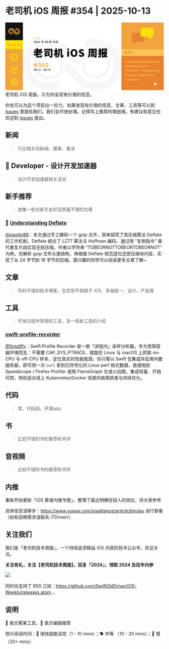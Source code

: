 # 老司机 iOS 周报 #354 | 2025-10-13

![ios-weekly](https://github.com/SwiftOldDriver/iOS-Weekly/blob/master/assets/weekly-header/302.jpg?raw=true)
老司机 iOS 周报，只为你呈现有价值的信息。

你也可以为这个项目出一份力，如果发现有价值的信息、文章、工具等可以到 [Issues](https://github.com/SwiftOldDriver/iOS-Weekly/issues) 里提给我们，我们会尽快处理。记得写上推荐的理由哦。有建议和意见也欢迎到 [Issues](https://github.com/SwiftOldDriver/iOS-Weekly/issues) 提出。

## 新闻

> 行业相关的新闻、趣事、看法

##  Developer - 设计开发加速器

> 设计开发加速器相关活动

## 新手推荐

> 收集一些对新手友好且质量不错的文章

### 🐎 [Understanding Deflate](https://jjrscott.com/to-deflate-or-not/)

[@xiaofei86](https://github.com/xiaofei86)：本文通过手工解码一个 gzip 文件，简单探究了其压缩算法 Deflate 的工作机制，Deflate 结合了 LZ77 算法与 Huffman 编码，通过用 “复制指令” 替代重复片段实现无损压缩。作者以字符串 “TOBEORNOTTOBEORTOBEORNOT” 为例，先解析 gzip 文件头尾结构，再根据 Deflate 规范逐位还原压缩块内容，实现了从 24 字节到 16 字节的压缩。感兴趣的同学可以阅读更多文章了解~

## 文章

> 写的不错的技术博客，包含但不局限于 iOS、多端统一、设计、产品等

## 工具

> 开发过程中常用的工具，及一些新工具的介绍

### [swift-profile-recorder](https://swiftpackageindex.com/apple/swift-profile-recorder)
[@Smallfly](https://github.com/iostalks)：Swift Profile Recorder 是一款「进程内」采样分析器，专为受限容器环境而生：不需要 CAP_SYS_PTRACE，就能在 Linux 与 macOS 上抓取 on-CPU 与 off-CPU 样本，定位真实的性能瓶颈。你只需以 Swift 包集成并启用内置服务器，即可用一次 `curl` 拿到已符号化的 Linux perf 格式数据，直接拖到 Speedscope / Firefox Profiler 或用 FlameGraph 生成火焰图。集成轻量、开销可控，特别适合线上 Kubernetes/Docker 场景的故障排查与持续优化。

## 代码

> 库，代码段，开源app

## 书

> 比较不错的书的推荐和书评

## 音视频

> 比较不错的书的推荐和书评

## 内推

重新开始更新「iOS 靠谱内推专题」，整理了最近明确在招人的岗位，供大家参考

具体信息请移步：https://www.yuque.com/iosalliance/article/bhutav 进行查看（如有招聘需求请联系 iTDriverr）

## 关注我们

我们是「老司机技术周报」，一个持续追求精品 iOS 内容的技术公众号，欢迎关注。

**关注有礼，关注【老司机技术周报】，回复「2024」，领取 2024 及往年内参**

![](https://github.com/SwiftOldDriver/iOS-Weekly/blob/master/assets/qrcode_for_wechat.jpg?raw=true)

同时也支持了 RSS 订阅：https://github.com/SwiftOldDriver/iOS-Weekly/releases.atom 。

## 说明

🚧 表示需某工具，🌟 表示编辑推荐

预计阅读时间：🐎 很快就能读完（1 - 10 mins）；🐕 中等 （10 - 20 mins）；🐢 慢（20+ mins）
